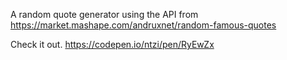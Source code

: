 A random quote generator using the API from
https://market.mashape.com/andruxnet/random-famous-quotes

Check it out.
https://codepen.io/ntzi/pen/RyEwZx
